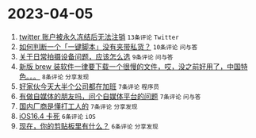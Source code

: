 # 2023-04-05

1. [twitter 账户被永久冻结后无法注销](https://www.v2ex.com/t/929900) `13条评论` `Twitter`
1. [如何判断一个「一键脚本」没有夹带私货？](https://www.v2ex.com/t/929902) `10条评论` `问与答`
1. [关于日常拍摄设备问题，应该怎么选](https://www.v2ex.com/t/929912) `9条评论` `问与答`
1. [新版 brew 装软件一律要下载一个很慢的文件，哎，没之前好用了，中国特色。。。](https://www.v2ex.com/t/929899) `8条评论` `分享发现`
1. [好家伙今天大半个公司都在加班](https://www.v2ex.com/t/929921) `7条评论` `程序员`
1. [有做自媒体的朋友吗，问个自媒体平台的问题](https://www.v2ex.com/t/929909) `7条评论` `问与答`
1. [国内厂商是懂打工人的](https://www.v2ex.com/t/929901) `7条评论` `分享发现`
1. [iOS16.4 卡死](https://www.v2ex.com/t/929896) `6条评论` `iOS`
1. [现在，你的剪贴板里有什么？](https://www.v2ex.com/t/929898) `6条评论` `分享发现`
